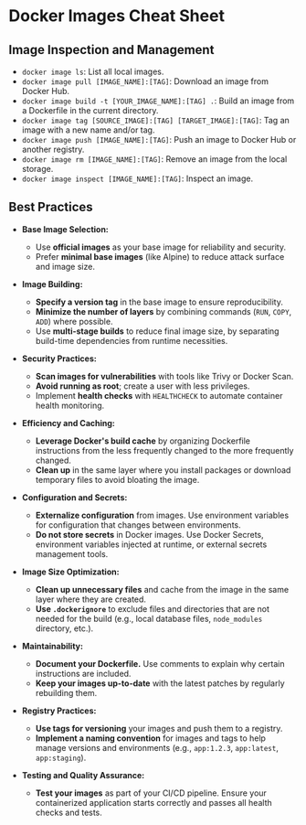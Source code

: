 # Docker Images Cheat Sheet

## Image Inspection and Management

- `docker image ls`: List all local images.
- `docker image pull [IMAGE_NAME]:[TAG]`: Download an image from Docker Hub.
- `docker image build -t [YOUR_IMAGE_NAME]:[TAG] .`: Build an image from a Dockerfile in the current directory.
- `docker image tag [SOURCE_IMAGE]:[TAG] [TARGET_IMAGE]:[TAG]`: Tag an image with a new name and/or tag.
- `docker image push [IMAGE_NAME]:[TAG]`: Push an image to Docker Hub or another registry.
- `docker image rm [IMAGE_NAME]:[TAG]`: Remove an image from the local storage.
- `docker image inspect [IMAGE_NAME]:[TAG]`: Inspect an image.

## Best Practices

- **Base Image Selection:**
  - Use **official images** as your base image for reliability and security.
  - Prefer **minimal base images** (like Alpine) to reduce attack surface and image size.

- **Image Building:**
  - **Specify a version tag** in the base image to ensure reproducibility.
  - **Minimize the number of layers** by combining commands (`RUN`, `COPY`, `ADD`) where possible.
  - Use **multi-stage builds** to reduce final image size, by separating build-time dependencies from runtime necessities.

- **Security Practices:**
  - **Scan images for vulnerabilities** with tools like Trivy or Docker Scan.
  - **Avoid running as root**; create a user with less privileges.
  - Implement **health checks** with `HEALTHCHECK` to automate container health monitoring.

- **Efficiency and Caching:**
  - **Leverage Docker's build cache** by organizing Dockerfile instructions from the less frequently changed to the more frequently changed.
  - **Clean up** in the same layer where you install packages or download temporary files to avoid bloating the image.

- **Configuration and Secrets:**
  - **Externalize configuration** from images. Use environment variables for configuration that changes between environments.
  - **Do not store secrets** in Docker images. Use Docker Secrets, environment variables injected at runtime, or external secrets management tools.

- **Image Size Optimization:**
  - **Clean up unnecessary files** and cache from the image in the same layer where they are created.
  - **Use `.dockerignore`** to exclude files and directories that are not needed for the build (e.g., local database files, `node_modules` directory, etc.).

- **Maintainability:**
  - **Document your Dockerfile.** Use comments to explain why certain instructions are included.
  - **Keep your images up-to-date** with the latest patches by regularly rebuilding them.

- **Registry Practices:**
  - **Use tags for versioning** your images and push them to a registry.
  - **Implement a naming convention** for images and tags to help manage versions and environments (e.g., `app:1.2.3`, `app:latest`, `app:staging`).

- **Testing and Quality Assurance:**
  - **Test your images** as part of your CI/CD pipeline. Ensure your containerized application starts correctly and passes all health checks and tests.
